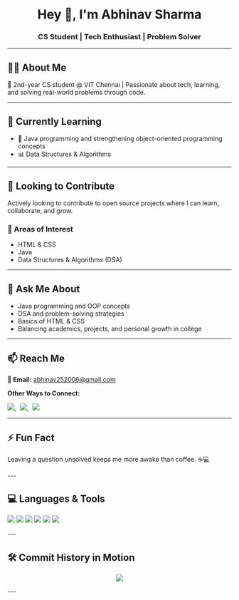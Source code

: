 <h1 align="center">Hey 👋, I'm Abhinav Sharma</h1>
<h3 align="center" >CS Student | Tech Enthusiast | Problem Solver</h3>
<hr/>
<h2>👨‍🎓 About Me</h2>
<p>🚀 2nd-year CS student @ VIT Chennai | Passionate about tech, learning, and solving real-world problems through code.</p>
<hr/>

<h2>🌱 Currently Learning</h2>
<ul>
  <li>📘 Java programming and strengthening object-oriented programming concepts</li>
  <li>📊 Data Structures & Algorithms</li>
</ul>
<hr/>

<h2>🤝 Looking to Contribute</h2>
<p>Actively looking to contribute to open source projects where I can learn, collaborate, and grow.</p>

<h3>📌 Areas of Interest</h3>
<ul>
  <li>HTML & CSS</li>
  <li>Java</li>
  <li>Data Structures & Algorithms (DSA)</li>
</ul>
<hr/>

<h2>💬 Ask Me About</h2>
<ul>
  <li>Java programming and OOP concepts</li>
  <li>DSA and problem-solving strategies</li>
  <li>Basics of HTML & CSS</li>
  <li>Balancing academics, projects, and personal growth in college</li>
</ul>
<hr/>

<h2>📫 Reach Me</h2>

<p><strong>📧 Email:</strong> <a href="mailto:abhinav252006@gmail.com">abhinav252006@gmail.com</a></p>

<p><strong>Other Ways to Connect:</strong></p>

<p>
  <a href="https://www.linkedin.com/in/abhinav-sharma-34b27a323/" target="_blank">
    <img src="https://img.shields.io/badge/LinkedIn-blue?style=flat&logo=linkedin&logoColor=white" />
  </a>&nbsp;

  <a href="https://github.com/abhi-nav-25" target="_blank">
    <img src="https://img.shields.io/badge/GitHub-000?style=flat&logo=github&logoColor=white" />
  </a>&nbsp;

  <a href="https://instagram.com/i_m_abhi.nav" target="_blank">
    <img src="https://img.shields.io/badge/Instagram-E4405F?style=flat&logo=instagram&logoColor=white" />
  </a>
</p>
<hr/>

<h2>⚡ Fun Fact</h2>
<p>Leaving a question unsolved keeps me more awake than coffee. ☕💻</p>
---

## 💻 Languages & Tools
<p align="left">
  <img src="https://img.shields.io/badge/C-00599C?style=flat&logo=c&logoColor=white" />
  <img src="https://img.shields.io/badge/C++-00599C?style=flat&logo=c%2B%2B&logoColor=white" />
  <img src="https://img.shields.io/badge/Java-ED8B00?style=flat&logo=java&logoColor=white" />
  <img src="https://img.shields.io/badge/DSA-Practice-green?style=flat&logo=codeforces&logoColor=white" />
  <img src="https://img.shields.io/badge/HTML5-E34F26?style=flat&logo=html5&logoColor=white" />
  <img src="https://img.shields.io/badge/CSS3-1572B6?style=flat&logo=css3&logoColor=white" />
</p>
---

## 🛠️ Commit History in Motion
<p align="center">
  <img src="https://github.com/abhi-nav-25/abhi-nav-25/blob/output/github-contribution-grid-snake.svg" />
</p>
---
